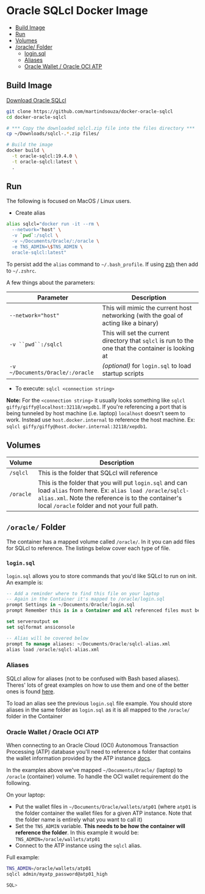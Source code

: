 # Oracle SQLcl Docker Image

- [Build Image](#build-image)
- [Run](#run)
- [Volumes](#volumes)
- [/oracle/ Folder](#oracle-folder)
  - [login.sql](#loginsql)
  - [Aliases](#aliases)
  - [Oracle Wallet / Oracle OCI ATP](#oracle-wallet--oracle-oci-atp)


## Build Image

[Download Oracle SQLcl](http://www.oracle.com/technetwork/developer-tools/sqlcl/downloads/index.html)

```bash
git clone https://github.com/martindsouza/docker-oracle-sqlcl
cd docker-oracle-sqlcl

# *** Copy the downloaded sqlcl.zip file into the files directory ***
cp ~/Downloads/sqlcl-.*.zip files/

# Build the image
docker build \
  -t oracle-sqlcl:19.4.0 \
  -t oracle-sqlcl:latest \
  .
```

## Run

The following is focused on MacOS / Linux users.

- Create alias

```bash
alias sqlcl="docker run -it --rm \
  --network="host" \
  -v `pwd`:/sqlcl \
  -v ~/Documents/Oracle/:/oracle \
  -e TNS_ADMIN=\$TNS_ADMIN \
  oracle-sqlcl:latest"
```

To persist add the `alias` command to `~/.bash_profile`. If using [zsh](https://ohmyz.sh/) then add to `~/.zshrc`.

A few things about the parameters:


Parameter | Description
---------|----------
`--network="host"` |  This will mimic the current host networking (with the goal of acting like a binary)
`-v ``pwd``:/sqlcl` | This will set the current directory that `sqlcl` is run to the one that the container is looking at
`-v ~/Documents/Oracle/:/oracle` | _(optional)_ for `login.sql` to load startup scripts

- To execute: `sqlcl <connection string>`


**Note:** For the `<connection string>` it usually looks something like `sqlcl giffy/giffy@localhost:32118/xepdb1`. If you're referencing a port that is being tunneled by host machine (i.e. laptop) `localhost` doesn't seem to work. Instead use `host.docker.internal` to reference the host machine. Ex: `sqlcl giffy/giffy@host.docker.internal:32118/xepdb1`.

## Volumes

Volume | Description
---------|----------
`/sqlcl` | This is the folder that SQLcl will reference
`/oracle` | This is the folder that you will put `login.sql` and can load `alias` from here. Ex: `alias load /oracle/sqlcl-alias.xml`. Note the reference is to the container's local `/oracle` folder and not your full path. 


## `/oracle/` Folder

The container has a mapped volume called `/oracle/`. In it you can add files for SQLcl to reference. The listings below cover each type of file.

### `login.sql`

`login.sql` allows you to store commands that you'd like SQLcl to run on init. An example is:

```sql
-- Add a reminder where to find this file on your laptop
-- Again in the Container it's mapped to /oracle/login.sql
prompt Settings in ~/Documents/Oracle/login.sql
prompt Remember this is in a Container and all referenced files must be from Containers point of view

set serveroutput on
set sqlformat ansiconsole

-- Alias will be covered below
prompt To manage aliases: ~/Documents/Oracle/sqlcl-alias.xml
alias load /oracle/sqlcl-alias.xml
```

### Aliases

SQLcl allow for aliases (not to be confused with Bash based aliases). Theres' lots of great examples on how to use them and one of the better ones is found [here](https://mikesmithers.wordpress.com/2019/06/25/sqlcl-alias-because-you-cant-remember-everything/).

To load an alias see the previous `login.sql` file example. You should store aliases in the same folder as `login.sql` as it is all mapped to the `/oracle/` folder in the Container

### Oracle Wallet / Oracle OCI ATP

When connecting to an Oracle Cloud (OCI) Autonomous Transaction Processing (ATP) database you'll need to reference a folder that contains the wallet information provided by the ATP instance [docs](https://docs.cloud.oracle.com/iaas/Content/Database/Tasks/adbconnecting.htm). 

In the examples above we've mapped `~/Documents/Oracle/` (laptop) to `/oracle` (container) volume. To handle the OCI wallet requirement do the following.

On your laptop:

- Put the wallet files in `~/Documents/Oracle/wallets/atp01` (where `atp01` is the folder container the wallet files for a given ATP instance. Note that the folder name is entirely what you want to call it)
- Set the `TNS_ADMIN` variable. **This needs to be how the container will reference the folder**. In this example it would be: `TNS_ADMIN=/oracle/wallets/atp01`
- Connect to the ATP instance using the `sqlcl` alias.

Full example:

```bash
TNS_ADMIN=/oracle/wallets/atp01
sqlcl admin/myatp_password@atp01_high

SQL>
```